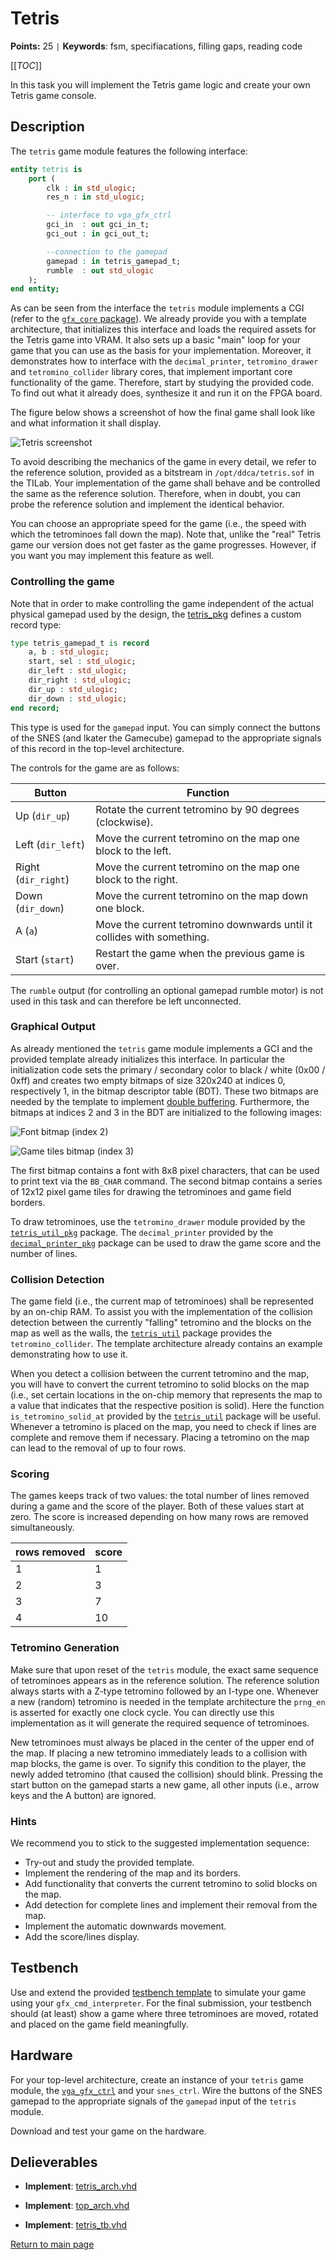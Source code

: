 
# Tetris

**Points:** 25 `|` **Keywords**: fsm, specifiacations, filling gaps, reading code

[[_TOC_]]

In this task you will implement the Tetris game logic and create your own Tetris game console.



## Description

The `tetris` game module features the following interface:



```vhdl
entity tetris is
	port (
		clk : in std_ulogic;
		res_n : in std_ulogic;

		-- interface to vga_gfx_ctrl
		gci_in  : out gci_in_t;
		gci_out : in gci_out_t;

		--connection to the gamepad
		gamepad : in tetris_gamepad_t;
		rumble  : out std_ulogic
	);
end entity;
```


As can be seen from the interface the `tetris` module implements a CGI (refer to the [`gfx_core` package](../../../lib/gfx_core/doc.md)).
We already provide you with a template architecture, that initializes this interface and loads the required assets for the Tetris game into VRAM.
It also sets up a basic "main" loop for your game that you can use as the basis for your implementation.
Moreover, it demonstrates how to interface with the `decimal_printer`, `tetromino_drawer` and `tetromino_collider` library cores, that implement important core functionality of the game.
Therefore, start by studying the provided code.
To find out what it already does, synthesize it and run it on the FPGA board.


The figure below shows a screenshot of how the final game shall look like and what information it shall display.


![Tetris screenshot](.mdata/screenshot.png)

To avoid describing the mechanics of the game in every detail, we refer to the reference solution, provided as a bitstream in `/opt/ddca/tetris.sof` in the TILab.
Your implementation of the game shall behave and be controlled the same as the reference solution.
Therefore, when in doubt, you can probe the reference solution and implement the identical behavior.

You can choose an appropriate speed for the game (i.e., the speed with which the tetrominoes fall down the map).
Note that, unlike the "real" Tetris game our version does not get faster as the game progresses.
However, if you want you may implement this feature as well.




### Controlling the game

Note that in order to make controlling the game independent of the actual physical gamepad used by the design, the [tetris_pkg](src/tetris_pkg.vhd) defines a custom record type:



```vhdl
type tetris_gamepad_t is record
	a, b : std_ulogic;
	start, sel : std_ulogic;
	dir_left : std_ulogic;
	dir_right : std_ulogic;
	dir_up : std_ulogic;
	dir_down : std_ulogic;
end record;
```


This type is used for the `gamepad` input.
You can simply connect the buttons of the SNES (and lkater the Gamecube) gamepad to the appropriate signals of this record in the top-level architecture.

The controls for the game are as follows:

| Button | Function |
|-|---|
| Up    (`dir_up`)    | Rotate the current tetromino by 90 degrees (clockwise).|
| Left  (`dir_left`)  | Move the current tetromino on the map one block to the left.|
| Right (`dir_right`) | Move the current tetromino on the map one block to the right.|
| Down  (`dir_down`)  | Move the current tetromino on the map down one block.|
| A     (`a`)         | Move the current tetromino downwards until it collides with something.|
| Start (`start`)     | Restart the game when the previous game is over.|

The `rumble` output (for controlling an optional gamepad rumble motor) is not used in this task and can therefore be left unconnected.




### Graphical Output

As already mentioned the `tetris` game module implements a GCI and the provided template already initializes this interface.
In particular the initialization code sets the primary / secondary color to black / white (0x00 / 0xff) and creates two empty bitmaps of size 320x240 at indices 0, respectively 1, in the bitmap descriptor table (BDT).
These two bitmaps are needed by the template to implement [double buffering](https://en.wikipedia.org/wiki/Multiple_buffering#Double_buffering_in_computer_graphics).
Furthermore, the bitmaps at indices 2 and 3 in the BDT are initialized to the following images:


![Font bitmap (index 2)](.mdata/font.png)


![Game tiles bitmap (index 3)](.mdata/tiles.png)

The first bitmap contains a font with 8x8 pixel characters, that can be used to print text via the `BB_CHAR` command.
The second bitmap contains a series of 12x12 pixel game tiles for drawing the tetrominoes and game field borders.

To draw tetrominoes, use the `tetromino_drawer` module provided by the [`tetris_util_pkg`](../../../doc/tetris_util/doc.md) package.
The `decimal_printer` provided by the [`decimal_printer_pkg`](../../../doc/decimal_printer/doc.md) package can be used to draw the game score and the number of lines.




### Collision Detection

The game field (i.e., the current map of tetrominoes) shall be represented by an on-chip RAM.
To assist you with the implementation of the collision detection between the currently "falling" tetromino and the blocks on the map as well as the walls, the [`tetris_util`](../../../doc/tetris_util/doc.md) package provides the `tetromino_collider`.
The template architecture already contains an example demonstrating how to use it.

When you detect a collision between the current tetromino and the map, you will have to convert the current tetromino to solid blocks on the map (i.e., set certain locations in the on-chip memory that represents the map to a value that indicates that the respective position is solid).
Here the function `is_tetromino_solid_at` provided by the [`tetris_util`](../../../doc/tetris_util/doc.md) package will be useful.
Whenever a tetromino is placed on the map, you need to check if lines are complete and remove them if necessary.
Placing a tetromino on the map can lead to the removal of up to four rows.




### Scoring

The games keeps track of two values: the total number of lines removed during a game and the score of the player.
Both of these values start at zero.
The score is increased depending on how many rows are removed simultaneously.

|rows removed | score |
|-|-|
| 1 | 1 |
| 2 | 3 |
| 3 | 7 |
| 4 | 10 |




### Tetromino Generation

Make sure that upon reset of the `tetris` module, the exact same sequence of tetrominoes appears as in the reference solution.
The reference solution always starts with a Z-type tetromino followed by an I-type one.
Whenever a new (random) tetromino is needed in the template architecture the `prng_en` is asserted for exactly one clock cycle.
You can directly use this implementation as it will generate the required sequence of tetrominoes.

New tetrominoes must always be placed in the center of the upper end of the map.
If placing a new tetromino immediately leads to a collision with map blocks, the game is over.
To signify this condition to the player, the newly added tetromino (that caused the collision) should blink.
Pressing the start button on the gamepad starts a new game, all other inputs (i.e., arrow keys and the A button) are ignored.




### Hints

We recommend you to stick to the suggested implementation sequence:
- Try-out and study the provided template.
- Implement the rendering of the map and its borders.
- Add functionality that converts the current tetromino to solid blocks on the map.
- Add detection for complete lines and implement their removal from the map.
- Implement the automatic downwards movement.
- Add the score/lines display.




## Testbench

Use and extend the provided [testbench template](tb/tetris_tb.vhd) to simulate your game using your `gfx_cmd_interpreter`.
For the final submission, your testbench should (at least) show a game where three tetrominoes are moved, rotated and placed on the game field meaningfully.




## Hardware

For your top-level architecture, create an instance of your `tetris` game module, the [`vga_gfx_ctrl`](../../../lib/vga_gfx_ctrl/doc.md) and your `snes_ctrl`. Wire the buttons of the SNES gamepad to the appropriate signals of the `gamepad` input of the `tetris` module.

Download and test your game on the hardware.



## Delieverables

- **Implement**: [tetris_arch.vhd](src/tetris_arch.vhd)

- **Implement**: [top_arch.vhd](top_arch.vhd)

- **Implement**: [tetris_tb.vhd](tb/tetris_tb.vhd)


[Return to main page](../../../README.md)
